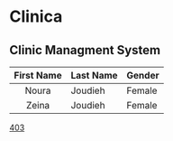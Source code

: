 # Clinica
## Clinic Managment System

|First Name|Last Name|Gender|
|:---:|---|---|
|Noura|Joudieh|Female|
|Zeina|Joudieh|Female|

[403]("./wwwroot/images/403.png")
